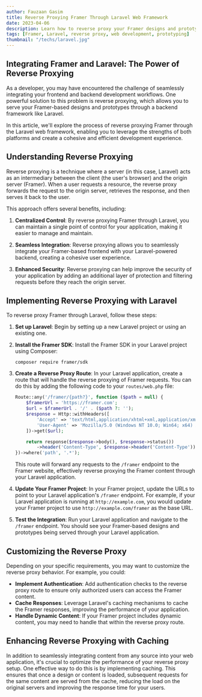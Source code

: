 ```yaml
---
author: Fauzaan Gasim
title: Reverse Proxying Framer Through Laravel Web Framework
date: 2023-04-06
description: Learn how to reverse proxy your Framer designs and prototypes through the Laravel web framework, enabling you to seamlessly integrate your frontend and backend development.
tags: [Framer, Laravel, reverse proxy, web development, prototyping]
thumbnail: "/techs/laravel.jpg"
---
```


## Integrating Framer and Laravel: The Power of Reverse Proxying

As a developer, you may have encountered the challenge of seamlessly integrating your frontend and backend development workflows. One powerful solution to this problem is reverse proxying, which allows you to serve your Framer-based designs and prototypes through a backend framework like Laravel.

In this article, we'll explore the process of reverse proxying Framer through the Laravel web framework, enabling you to leverage the strengths of both platforms and create a cohesive and efficient development experience.

## Understanding Reverse Proxying

Reverse proxying is a technique where a server (in this case, Laravel) acts as an intermediary between the client (the user's browser) and the origin server (Framer). When a user requests a resource, the reverse proxy forwards the request to the origin server, retrieves the response, and then serves it back to the user.

This approach offers several benefits, including:

1. **Centralized Control**: By reverse proxying Framer through Laravel, you can maintain a single point of control for your application, making it easier to manage and maintain.

2. **Seamless Integration**: Reverse proxying allows you to seamlessly integrate your Framer-based frontend with your Laravel-powered backend, creating a cohesive user experience.

3. **Enhanced Security**: Reverse proxying can help improve the security of your application by adding an additional layer of protection and filtering requests before they reach the origin server.

## Implementing Reverse Proxying with Laravel

To reverse proxy Framer through Laravel, follow these steps:

1. **Set up Laravel**: Begin by setting up a new Laravel project or using an existing one.

2. **Install the Framer SDK**: Install the Framer SDK in your Laravel project using Composer:

   ```
   composer require framer/sdk
   ```

3. **Create a Reverse Proxy Route**: In your Laravel application, create a route that will handle the reverse proxying of Framer requests. You can do this by adding the following code to your `routes/web.php` file:

   ```php
   Route::any('/framer/{path?}', function ($path = null) {
       $framerUrl = 'https://framer.com';
       $url = $framerUrl . '/' . ($path ?: '');
       $response = Http::withHeaders([
           'Accept' => 'text/html,application/xhtml+xml,application/xml;q=0.9,image/webp,*/*;q=0.8',
           'User-Agent' => 'Mozilla/5.0 (Windows NT 10.0; Win64; x64) AppleWebKit/537.36 (KHTML, like Gecko) Chrome/58.0.3029.110 Safari/537.3'
       ])->get($url);

       return response($response->body(), $response->status())
           ->header('Content-Type', $response->header('Content-Type'));
   })->where('path', '.*');
   ```

   This route will forward any requests to the `/framer` endpoint to the Framer website, effectively reverse proxying the Framer content through your Laravel application.

4. **Update Your Framer Project**: In your Framer project, update the URLs to point to your Laravel application's `/framer` endpoint. For example, if your Laravel application is running at `http://example.com`, you would update your Framer project to use `http://example.com/framer` as the base URL.

5. **Test the Integration**: Run your Laravel application and navigate to the `/framer` endpoint. You should see your Framer-based designs and prototypes being served through your Laravel application.

## Customizing the Reverse Proxy

Depending on your specific requirements, you may want to customize the reverse proxy behavior. For example, you could:

- **Implement Authentication**: Add authentication checks to the reverse proxy route to ensure only authorized users can access the Framer content.
- **Cache Responses**: Leverage Laravel's caching mechanisms to cache the Framer responses, improving the performance of your application.
- **Handle Dynamic Content**: If your Framer project includes dynamic content, you may need to handle that within the reverse proxy route.

## Enhancing Reverse Proxying with Caching

In addition to seamlessly integrating content from any source into your web application, it's crucial to optimize the performance of your reverse proxy setup. One effective way to do this is by implementing caching. This ensures that once a design or content is loaded, subsequent requests for the same content are served from the cache, reducing the load on the original servers and improving the response time for your users.